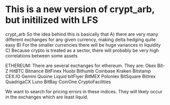 # This is a new version of crypt_arb, but initilized with LFS

crypt_arb So the idea behind this is basically that A) there are very many different exchanges for any given currency, making delta hedging quite easy B) For the smaller currencies there will be huge variances in liquidity C) Because crypto is treated as a sector, there will probably be very high correlations between some assets

ETHEREUM: There are several exchanges for ethereum. They are: Okex Bit-Z HitBTC Bitnance BitFinex Huobi Bithumb Coinbase Kraken Bitstamp CEX.IO Gemini Quoine Liquid bitFlyer BitMEX Poloniex BitSquare Bittrex QuadrigaCX Luno BitBay CoinOne CryptoFacilities

We want to search for pricing errors in these indices. They will likely occur in the exchanges which are least liquid.
